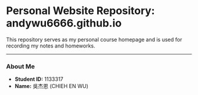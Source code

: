 # Personal Website Repository: andywu6666.github.io

This repository serves as my personal course homepage and is used for recording my notes and homeworks.

---

### About Me
* **Student ID:** 1133317
* **Name:** 吳杰恩 (CHIEH EN WU)
